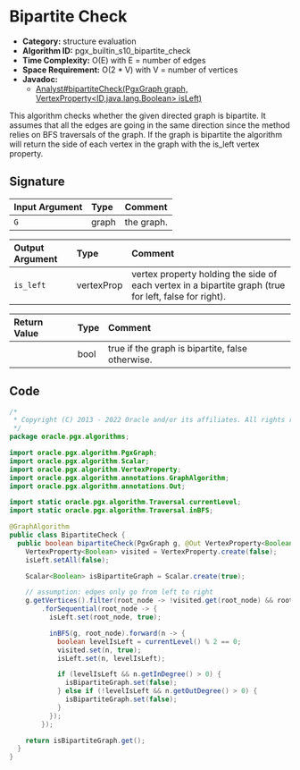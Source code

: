 # Bipartite Check

- **Category:** structure evaluation
- **Algorithm ID:** pgx_builtin_s10_bipartite_check
- **Time Complexity:** O(E) with E = number of edges
- **Space Requirement:** O(2 * V) with V = number of vertices
- **Javadoc:** 
  - [Analyst#bipartiteCheck(PgxGraph graph, VertexProperty<ID,java.lang.Boolean> isLeft)](https://docs.oracle.com/en/database/oracle/property-graph/22.4/spgjv/oracle/pgx/api/Analyst.html#bipartiteCheck-oracle.pgx.api.PgxGraph-oracle.pgx.api.VertexProperty-)

This algorithm checks whether the given directed graph is bipartite. It assumes that all the edges are going in the same direction since the method relies on BFS traversals of the graph. If the graph is bipartite the algorithm will return the side of each vertex in the graph with the is_left vertex property.


## Signature

| Input Argument | Type | Comment |
| :--- | :--- | :--- |
| `G` | graph | the graph. |

| Output Argument | Type | Comment |
| :--- | :--- | :--- |
| `is_left` | vertexProp<bool> | vertex property holding the side of each vertex in a bipartite graph (true for left, false for right). |

| Return Value | Type | Comment |
| :--- | :--- | :--- |
| | bool | true if the graph is bipartite, false otherwise. |

## Code

```java
/*
 * Copyright (C) 2013 - 2022 Oracle and/or its affiliates. All rights reserved.
 */
package oracle.pgx.algorithms;

import oracle.pgx.algorithm.PgxGraph;
import oracle.pgx.algorithm.Scalar;
import oracle.pgx.algorithm.VertexProperty;
import oracle.pgx.algorithm.annotations.GraphAlgorithm;
import oracle.pgx.algorithm.annotations.Out;

import static oracle.pgx.algorithm.Traversal.currentLevel;
import static oracle.pgx.algorithm.Traversal.inBFS;

@GraphAlgorithm
public class BipartiteCheck {
  public boolean bipartiteCheck(PgxGraph g, @Out VertexProperty<Boolean> isLeft) {
    VertexProperty<Boolean> visited = VertexProperty.create(false);
    isLeft.setAll(false);

    Scalar<Boolean> isBipartiteGraph = Scalar.create(true);

    // assumption: edges only go from left to right
    g.getVertices().filter(root_node -> !visited.get(root_node) && root_node.getOutDegree() > 0)
        .forSequential(root_node -> {
          isLeft.set(root_node, true);

          inBFS(g, root_node).forward(n -> {
            boolean levelIsLeft = currentLevel() % 2 == 0;
            visited.set(n, true);
            isLeft.set(n, levelIsLeft);

            if (levelIsLeft && n.getInDegree() > 0) {
              isBipartiteGraph.set(false);
            } else if (!levelIsLeft && n.getOutDegree() > 0) {
              isBipartiteGraph.set(false);
            }
          });
        });

    return isBipartiteGraph.get();
  }
}
```
